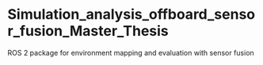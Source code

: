 # Simulation_analysis_offboard_sensor_fusion_Master_Thesis
ROS 2 package for environment mapping and evaluation with sensor fusion
